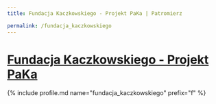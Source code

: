 ```yaml
---
title: Fundacja Kaczkowskiego - Projekt PaKa | Patromierz

permalink: /fundacja_kaczkowskiego
---
```


# [Fundacja Kaczkowskiego - Projekt PaKa](https://patronite.pl/fundacja_kaczkowskiego)

{% include profile.md name="fundacja_kaczkowskiego" prefix="f" %}
